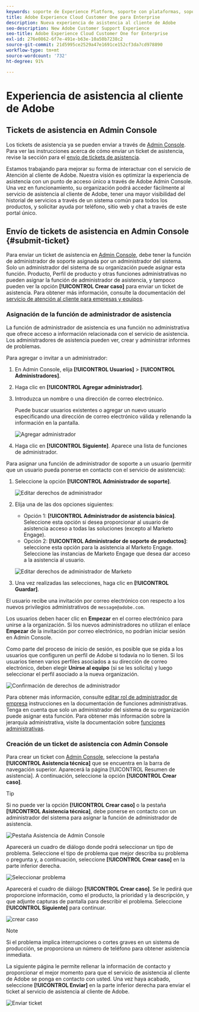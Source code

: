 ```yaml
---
keywords: soporte de Experience Platform, soporte con plataformas, soporte con servicios inteligentes, asistencia al cliente con IA, soporte de inteligencia artificial aplicada a la atribución, soporte de RTCDP, envío de tickets de asistencia, asistencia al cliente
title: Adobe Experience Cloud Customer One para Enterprise
description: Nueva experiencia de asistencia al cliente de Adobe
seo-description: New Adobe Customer Support Experience
seo-title: Adobe Experience Cloud Customer One for Enterprise
exl-id: 276e0862-6f7e-491e-b63e-10a50b7238c2
source-git-commit: 21d5995ce2529a47e1691ce152cf3da7cd978890
workflow-type: tm+mt
source-wordcount: '732'
ht-degree: 91%

---
```


# Experiencia de asistencia al cliente de Adobe

## Tickets de asistencia en Admin Console

Los tickets de asistencia ya se pueden enviar a través de [Admin Console](https://adminconsole.adobe.com/). Para ver las instrucciones acerca de cómo enviar un ticket de asistencia, revise la sección para el [envío de tickets de asistencia](#submit-ticket).

Estamos trabajando para mejorar su forma de interactuar con el servicio de Atención al cliente de Adobe. Nuestra visión es optimizar la experiencia de asistencia con un punto de acceso único a través de Adobe Admin Console. Una vez en funcionamiento, su organización podrá acceder fácilmente al servicio de asistencia al cliente de Adobe, tener una mayor visibilidad del historial de servicios a través de un sistema común para todos los productos, y solicitar ayuda por teléfono, sitio web y chat a través de este portal único.

## Envío de tickets de asistencia en Admin Console {#submit-ticket}

Para enviar un ticket de asistencia en [Admin Console](https://adminconsole.adobe.com/), debe tener la función de administrador de soporte asignada por un administrador del sistema. Solo un administrador del sistema de su organización puede asignar esta función. Producto, Perfil de producto y otras funciones administrativas no pueden asignar la función de administrador de asistencia, y tampoco pueden ver la opción **[!UICONTROL Crear caso]** para enviar un ticket de asistencia. Para obtener más información, consulte la documentación del [servicio de atención al cliente para empresas y equipos](customer-care.md).

### Asignación de la función de administrador de asistencia

La función de administrador de asistencia es una función no administrativa que ofrece acceso a información relacionada con el servicio de asistencia. Los administradores de asistencia pueden ver, crear y administrar informes de problemas.

Para agregar o invitar a un administrador:

1. En Admin Console, elija **[!UICONTROL Usuarios]** > **[!UICONTROL Administradores]**.
1. Haga clic en **[!UICONTROL Agregar administrador]**.
1. Introduzca un nombre o una dirección de correo electrónico.

   Puede buscar usuarios existentes o agregar un nuevo usuario especificando una dirección de correo electrónico válida y rellenando la información en la pantalla.

   ![Agregar administrador](assets/admin-console-add-admin.png)

1. Haga clic en **[!UICONTROL Siguiente]**. Aparece una lista de funciones de administrador.

Para asignar una función de administrador de soporte a un usuario (permitir que un usuario pueda ponerse en contacto con el servicio de asistencia):

1. Seleccione la opción **[!UICONTROL Administrador de soporte]**.

   ![Editar derechos de administrador](assets/edit-admin-rights.png)

1. Elija una de las dos opciones siguientes:

   * Opción 1: **[!UICONTROL Administrador de asistencia básica]**. Seleccione esta opción si desea proporcionar al usuario de asistencia acceso a todas las soluciones (excepto al Marketo Engage).
   * Opción 2: **[!UICONTROL Administrador de soporte de productos]**: seleccione esta opción para la asistencia al Marketo Engage. Seleccione las instancias de Marketo Engage que desea dar acceso a la asistencia al usuario.

   ![Editar derechos de administrador de Marketo ](assets/edit-admin-rights-advanced.png)

1. Una vez realizadas las selecciones, haga clic en **[!UICONTROL Guardar]**.

El usuario recibe una invitación por correo electrónico con respecto a los nuevos privilegios administrativos de `message@adobe.com`.

Los usuarios deben hacer clic en **Empezar** en el correo electrónico para unirse a la organización. Si los nuevos administradores no utilizan el enlace **Empezar** de la invitación por correo electrónico, no podrían iniciar sesión en Admin Console.

Como parte del proceso de inicio de sesión, es posible que se pida a los usuarios que configuren un perfil de Adobe si todavía no lo tienen. Si los usuarios tienen varios perfiles asociados a su dirección de correo electrónico, deben elegir **Unirse al equipo** (si se les solicita) y luego seleccionar el perfil asociado a la nueva organización.

![Confirmación de derechos de administrador](assets/admin-rights-confirmation.png)

Para obtener más información, consulte [editar rol de administrador de empresa](admin-roles.md#add-enterprise-role) instrucciones en la documentación de funciones administrativas. Tenga en cuenta que solo un administrador del sistema de su organización puede asignar esta función. Para obtener más información sobre la jerarquía administrativa, visite la documentación sobre [funciones administrativas](admin-roles.md).

### Creación de un ticket de asistencia con Admin Console

Para crear un ticket con [Admin Console](https://adminconsole.adobe.com/), seleccione la pestaña **[!UICONTROL Asistencia técnica]** que se encuentra en la barra de navegación superior. Aparecerá la página [!UICONTROL Resumen de asistencia]. A continuación, seleccione la opción **[!UICONTROL Crear caso]**.

>[!TIP]
>
> Si no puede ver la opción **[!UICONTROL Crear caso]** o la pestaña **[!UICONTROL Asistencia técnica]**, debe ponerse en contacto con un administrador del sistema para asignar la función de administrador de asistencia.

![Pestaña Asistencia de Admin Console](./assets/Support.png)

Aparecerá un cuadro de diálogo donde podrá seleccionar un tipo de problema. Seleccione el tipo de problema que mejor describa su problema o pregunta y, a continuación, seleccione **[!UICONTROL Crear caso]** en la parte inferior derecha.

![Seleccionar problema](./assets/select-case-type.png)

Aparecerá el cuadro de diálogo **[!UICONTROL Crear caso]**. Se le pedirá que proporcione información, como el producto, la prioridad y la descripción, y que adjunte capturas de pantalla para describir el problema. Seleccione **[!UICONTROL Siguiente]** para continuar.

![crear caso](./assets/create_case.png)

>[!NOTE]
>
> Si el problema implica interrupciones o cortes graves en un sistema de producción, se proporciona un número de teléfono para obtener asistencia inmediata.

La siguiente página le permite rellenar la información de contacto y proporcionar el mejor momento para que el servicio de asistencia al cliente de Adobe se ponga en contacto con usted. Una vez haya acabado, seleccione **[!UICONTROL Enviar]** en la parte inferior derecha para enviar el ticket al servicio de asistencia al cliente de Adobe.

![Enviar ticket](./assets/submit_case.png)

<!--

## What About the Legacy Systems?

New Tickets/Cases will no longer be able to be submitted in legacy systems as of May 11th.  The [Admin Console](https://adminconsole.adobe.com/) will be used to submit new tickets/cases.

### Existing Tickets/Cases

* Between May 11th and May 20th the legacy systems will remain available to work existing tickets/cases to completion.
* Beginning May 20th the support team will migrate remaining open cases from the legacy systems to the new support experience.  You will receive an email notification regarding how to contact support to continue to work these cases.
-->

